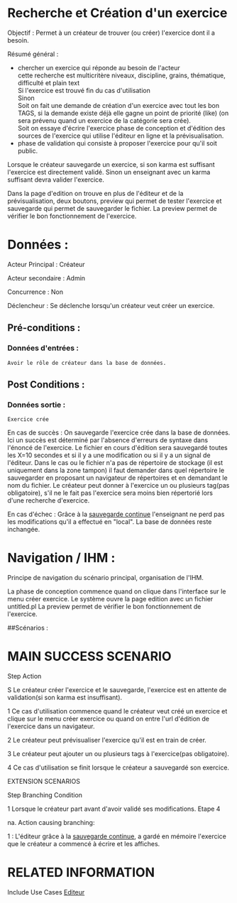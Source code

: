 # Recherche et Création d'un exercice


Objectif : Permet à un créateur de trouver (ou créer) l'exercice dont il a besoin.

Résumé général : 
- chercher un exercice qui réponde au besoin de l'acteur   
	cette recherche est multicritère niveaux, discipline, grains, thématique, difficulté et plain text  
	Si l'exercice est trouvé fin du cas d'utilisation  
Sinon   
Soit on fait une demande de création d'un exercice avec tout les bon TAGS, si la demande existe déjà elle gagne un point de priorité (like) (on sera prévenu quand un exercice de la catégorie sera crée).   
Soit on essaye d'écrire l'exercice  phase de conception et d'édition des sources de l'exercice qui utilise l'éditeur en ligne et la prévisualisation.  
- phase de validation qui consiste à proposer l'exercice pour qu'il soit public.  

Lorsque le créateur sauvegarde un exercice, si son karma est suffisant l'exercice est directement validé. Sinon un enseignant avec un karma suffisant devra valider l'exercice.

Dans la page d'edition on trouve en plus de l'éditeur et de la prévisualisation, deux boutons, preview qui permet de tester l'exercice et sauvegarde qui permet de sauvegarder le fichier. La preview permet de vérifier le bon fonctionnement de l'exercice. 



# Données :

Acteur Principal : Créateur

Acteur secondaire : Admin

Concurrence : Non

Déclencheur : Se déclenche lorsqu'un créateur veut créer un exercice.



## Pré-conditions :

### Données d'entrées :

	Avoir le rôle de créateur dans la base de données.


## Post Conditions :

### Données sortie :

	Exercice crée

En cas de succès : On sauvegarde l'exercice crée dans la base de données. Ici un succès est déterminé par l'absence d'erreurs de syntaxe dans l'énoncé de l'exercice. Le fichier en cours d'édition sera sauvegardé toutes les X=10 secondes et si il y a une modification ou si il y a un signal de l'éditeur. Dans le cas ou le fichier n'a pas de répertoire de stockage (il est uniquement dans la zone tampon) il faut demander dans quel répertoire le sauvegarder en proposant un navigateur de répertoires et en demandant le nom du fichier. Le créateur peut donner à l'exercice un ou plusieurs tag(pas obligatoire), s'il ne le fait pas l'exercice sera moins bien répertorié lors d'une recherche d'exercice.

En cas d'échec : Grâce à la [sauvegarde continue](/editeur.md) l'enseignant ne perd pas les modifications qu'il a effectué en "local". La base de données reste inchangée. 


# Navigation / IHM  :

Principe de navigation du scénario principal, organisation de l'IHM.

La phase de conception commence quand on clique dans l'interface sur le menu créer exercice.
Le système ouvre la page edition avec un fichier untitled.pl 
La preview permet de vérifier le bon fonctionnement de l'exercice. 

##Scénarios :

# MAIN SUCCESS SCENARIO

Step    Action

S    Le créateur créer l'exercice et le sauvegarde, l'exercice est en attente de validation(si son karma est insuffisant).

1    Ce cas d'utilisation commence quand le créateur veut créé un exercice et clique sur le menu créer exercice ou quand on entre l'url d'édition de l'exercice dans un navigateur.

2    Le créateur peut prévisualiser l'exercice qu'il est en train de créer.

3    Le créateur peut ajouter un ou plusieurs tags à l'exercice(pas obligatoire).

4    Ce cas d'utilisation se finit lorsque le créateur a sauvegardé son exercice.


EXTENSION SCENARIOS

Step    Branching Condition

1	 Lorsque le créateur part avant d'avoir validé ses modifications. Etape 4

na.  Action causing branching:

1 : L'éditeur grâce à la [sauvegarde continue](/editeur.md), a gardé en mémoire l'exercice que le créateur a commencé à écrire et les affiches.



# RELATED INFORMATION

Include Use Cases    [Editeur](/editeur.md)
 

<!--- 
Author : Raphael
Validator : 
-->
